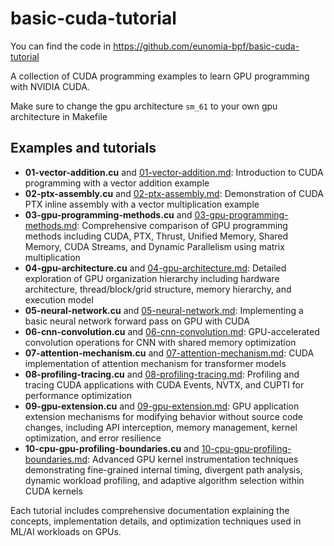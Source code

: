 # basic-cuda-tutorial

You can find the code in <https://github.com/eunomia-bpf/basic-cuda-tutorial>

A collection of CUDA programming examples to learn GPU programming with NVIDIA CUDA.

Make sure to change the gpu architecture `sm_61` to your own gpu architecture in Makefile

## Examples and tutorials

- **01-vector-addition.cu** and [01-vector-addition.md](01-vector-addition.md): Introduction to CUDA programming with a vector addition example
- **02-ptx-assembly.cu** and [02-ptx-assembly.md](02-ptx-assembly.md): Demonstration of CUDA PTX inline assembly with a vector multiplication example
- **03-gpu-programming-methods.cu** and [03-gpu-programming-methods.md](03-gpu-programming-methods.md): Comprehensive comparison of GPU programming methods including CUDA, PTX, Thrust, Unified Memory, Shared Memory, CUDA Streams, and Dynamic Parallelism using matrix multiplication
- **04-gpu-architecture.cu** and [04-gpu-architecture.md](04-gpu-architecture.md): Detailed exploration of GPU organization hierarchy including hardware architecture, thread/block/grid structure, memory hierarchy, and execution model
- **05-neural-network.cu** and [05-neural-network.md](05-neural-network.md): Implementing a basic neural network forward pass on GPU with CUDA
- **06-cnn-convolution.cu** and [06-cnn-convolution.md](06-cnn-convolution.md): GPU-accelerated convolution operations for CNN with shared memory optimization
- **07-attention-mechanism.cu** and [07-attention-mechanism.md](07-attention-mechanism.md): CUDA implementation of attention mechanism for transformer models
- **08-profiling-tracing.cu** and [08-profiling-tracing.md](08-profiling-tracing.md): Profiling and tracing CUDA applications with CUDA Events, NVTX, and CUPTI for performance optimization
- **09-gpu-extension.cu** and [09-gpu-extension.md](09-gpu-extension.md): GPU application extension mechanisms for modifying behavior without source code changes, including API interception, memory management, kernel optimization, and error resilience
- **10-cpu-gpu-profiling-boundaries.cu** and [10-cpu-gpu-profiling-boundaries.md](10-cpu-gpu-profiling-boundaries.md): Advanced GPU kernel instrumentation techniques demonstrating fine-grained internal timing, divergent path analysis, dynamic workload profiling, and adaptive algorithm selection within CUDA kernels

Each tutorial includes comprehensive documentation explaining the concepts, implementation details, and optimization techniques used in ML/AI workloads on GPUs.